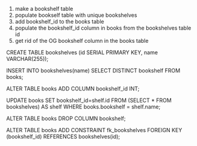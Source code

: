 1. make a bookshelf table
2. populate bookself table with unique bookshelves
3. add bookshelf_id to the books table
4. populate the bookshelf_id column in books from the bookshelves table id
5. get rid of the OG bookshelf column in the books table
























<!-- Query 1: Create bookshelves table -->
CREATE TABLE bookshelves (id SERIAL PRIMARY KEY, name VARCHAR(255));



















<!-- Query 2:  Select distinct bookshelves from the books table and insert into the bookshelves table -->
INSERT INTO bookshelves(name) SELECT DISTINCT bookshelf FROM books;


























<!-- Query 3: Alter the books table to include a field for bookshelf id -->
ALTER TABLE books ADD COLUMN bookshelf_id INT;




















<!-- Query 4: Retrieves the primary key on each bookshelf and fills in the bookshelf id field in the books table -->
UPDATE books SET bookshelf_id=shelf.id FROM (SELECT * FROM bookshelves) AS shelf WHERE books.bookshelf = shelf.name;
























<!-- Query 5: Retrieves the primary key on each bookshelf and fills in the bookshelf id field in the books table -->
ALTER TABLE books DROP COLUMN bookshelf;




















<!-- Query 6: Set the bookshelf_id as the foreign key of the books table -->
ALTER TABLE books ADD CONSTRAINT fk_bookshelves FOREIGN KEY (bookshelf_id) REFERENCES bookshelves(id);
